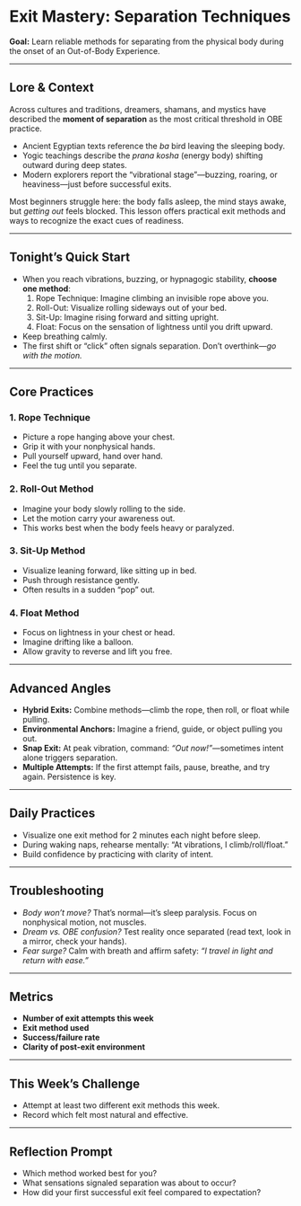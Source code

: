 


# Exit Mastery: Separation Techniques

**Goal:** Learn reliable methods for separating from the physical body during the onset of an Out-of-Body Experience.

---

## Lore & Context
Across cultures and traditions, dreamers, shamans, and mystics have described the **moment of separation** as the most critical threshold in OBE practice.  
- Ancient Egyptian texts reference the *ba* bird leaving the sleeping body.  
- Yogic teachings describe the *prana kosha* (energy body) shifting outward during deep states.  
- Modern explorers report the “vibrational stage”—buzzing, roaring, or heaviness—just before successful exits.

Most beginners struggle here: the body falls asleep, the mind stays awake, but *getting out* feels blocked. This lesson offers practical exit methods and ways to recognize the exact cues of readiness.

---

## Tonight’s Quick Start
- When you reach vibrations, buzzing, or hypnagogic stability, **choose one method**:  
  1. Rope Technique: Imagine climbing an invisible rope above you.  
  2. Roll-Out: Visualize rolling sideways out of your bed.  
  3. Sit-Up: Imagine rising forward and sitting upright.  
  4. Float: Focus on the sensation of lightness until you drift upward.  
- Keep breathing calmly.  
- The first shift or “click” often signals separation. Don’t overthink—*go with the motion.*

---

## Core Practices

### 1. Rope Technique
- Picture a rope hanging above your chest.  
- Grip it with your nonphysical hands.  
- Pull yourself upward, hand over hand.  
- Feel the tug until you separate.

### 2. Roll-Out Method
- Imagine your body slowly rolling to the side.  
- Let the motion carry your awareness out.  
- This works best when the body feels heavy or paralyzed.

### 3. Sit-Up Method
- Visualize leaning forward, like sitting up in bed.  
- Push through resistance gently.  
- Often results in a sudden “pop” out.

### 4. Float Method
- Focus on lightness in your chest or head.  
- Imagine drifting like a balloon.  
- Allow gravity to reverse and lift you free.

---

## Advanced Angles
- **Hybrid Exits:** Combine methods—climb the rope, then roll, or float while pulling.  
- **Environmental Anchors:** Imagine a friend, guide, or object pulling you out.  
- **Snap Exit:** At peak vibration, command: *“Out now!”*—sometimes intent alone triggers separation.  
- **Multiple Attempts:** If the first attempt fails, pause, breathe, and try again. Persistence is key.

---

## Daily Practices
- Visualize one exit method for 2 minutes each night before sleep.  
- During waking naps, rehearse mentally: “At vibrations, I climb/roll/float.”  
- Build confidence by practicing with clarity of intent.

---

## Troubleshooting
- *Body won’t move?* That’s normal—it’s sleep paralysis. Focus on nonphysical motion, not muscles.  
- *Dream vs. OBE confusion?* Test reality once separated (read text, look in a mirror, check your hands).  
- *Fear surge?* Calm with breath and affirm safety: *“I travel in light and return with ease.”*

---

## Metrics
- **Number of exit attempts this week**  
- **Exit method used**  
- **Success/failure rate**  
- **Clarity of post-exit environment**

---

## This Week’s Challenge
- Attempt at least two different exit methods this week.  
- Record which felt most natural and effective.  

---

## Reflection Prompt
- Which method worked best for you?  
- What sensations signaled separation was about to occur?  
- How did your first successful exit feel compared to expectation?